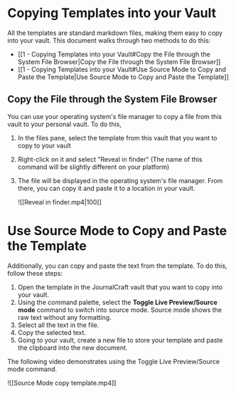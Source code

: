 # Copying Templates into your Vault

All the templates are standard markdown files, making them easy to copy into your vault. This document walks through two methods to do this:

- [[1 - Copying Templates into your Vault#Copy the File through the System File Browser|Copy the File through the System File Browser]]
- [[1 - Copying Templates into your Vault#Use Source Mode to Copy and Paste the Template|Use Source Mode to Copy and Paste the Template]]

## Copy the File through the System File Browser

You can use your operating system's file manager to copy a file from this vault to your personal vault. To do this, 

1. In the files pane, select the template from this vault that you want to copy to your vault
2. Right-click on it and select "Reveal in finder" (The name of this command will be slightly different on your platform)
3. The file will be displayed in the operating system's file manager. From there, you can copy it and paste it to a location in your vault.

	![[Reveal in finder.mp4|100]]


# Use Source Mode to Copy and Paste the Template

Additionally, you can copy and paste the text from the template. To do this, follow these steps:

1. Open the template in the JournalCraft vault that you want to copy into your vault.
2. Using the command palette, select the **Toggle Live Preview/Source mode** command to switch into source mode. Source mode shows the raw text without any formatting.
3. Select all the text in the file.
4. Copy the selected text.
5. Going to your vault, create a new file to store your template and paste the clipboard into the new document.

The following video demonstrates using the Toggle Live Preview/Source mode command.

![[Source Mode copy template.mp4]]